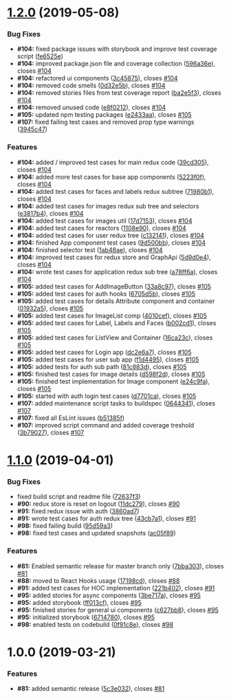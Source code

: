 # [1.2.0](https://github.com/gasserandreas/rekognition/compare/v1.1.0...v1.2.0) (2019-05-08)


### Bug Fixes

* **#104:** fixed package issues with storybook and improve test coverage script ([fe6525e](https://github.com/gasserandreas/rekognition/commit/fe6525e))
* **#104:** improved package.json file and coverage collection ([596a36e](https://github.com/gasserandreas/rekognition/commit/596a36e)), closes [#104](https://github.com/gasserandreas/rekognition/issues/104)
* **#104:** refactored ui components ([3c45875](https://github.com/gasserandreas/rekognition/commit/3c45875)), closes [#104](https://github.com/gasserandreas/rekognition/issues/104)
* **#104:** removed code smells ([0d32e5b](https://github.com/gasserandreas/rekognition/commit/0d32e5b)), closes [#104](https://github.com/gasserandreas/rekognition/issues/104)
* **#104:** removed stories files from test coverage report ([ba2e5f3](https://github.com/gasserandreas/rekognition/commit/ba2e5f3)), closes [#104](https://github.com/gasserandreas/rekognition/issues/104)
* **#104:** removed unused code ([e8f0212](https://github.com/gasserandreas/rekognition/commit/e8f0212)), closes [#104](https://github.com/gasserandreas/rekognition/issues/104)
* **#105:** updated npm testing packages ([e2433aa](https://github.com/gasserandreas/rekognition/commit/e2433aa)), closes [#105](https://github.com/gasserandreas/rekognition/issues/105)
* **#107:** fixed failing test cases and removed prop type warnings ([3945c47](https://github.com/gasserandreas/rekognition/commit/3945c47))


### Features

* **#104:** added / improved test cases for main redux code ([39cd305](https://github.com/gasserandreas/rekognition/commit/39cd305)), closes [#104](https://github.com/gasserandreas/rekognition/issues/104)
* **#104:** added more test cases for base app components ([5223f0f](https://github.com/gasserandreas/rekognition/commit/5223f0f)), closes [#104](https://github.com/gasserandreas/rekognition/issues/104)
* **#104:** added test cases for faces and labels redux subtree ([71980b1](https://github.com/gasserandreas/rekognition/commit/71980b1)), closes [#104](https://github.com/gasserandreas/rekognition/issues/104)
* **#104:** added test cases for images redux sub tree and selectors ([e3817b4](https://github.com/gasserandreas/rekognition/commit/e3817b4)), closes [#104](https://github.com/gasserandreas/rekognition/issues/104)
* **#104:** added test cases for images util ([17d7153](https://github.com/gasserandreas/rekognition/commit/17d7153)), closes [#104](https://github.com/gasserandreas/rekognition/issues/104)
* **#104:** added test cases for reactors ([1108e90](https://github.com/gasserandreas/rekognition/commit/1108e90)), closes [#104](https://github.com/gasserandreas/rekognition/issues/104)
* **#104:** added test cases for user redux tree ([c132141](https://github.com/gasserandreas/rekognition/commit/c132141)), closes [#104](https://github.com/gasserandreas/rekognition/issues/104)
* **#104:** finished App component test cases ([9d500bb](https://github.com/gasserandreas/rekognition/commit/9d500bb)), closes [#104](https://github.com/gasserandreas/rekognition/issues/104)
* **#104:** finished selector test ([1ab48ae](https://github.com/gasserandreas/rekognition/commit/1ab48ae)), closes [#104](https://github.com/gasserandreas/rekognition/issues/104)
* **#104:** improved test cases for redux store and GraphApi ([5d9d0e4](https://github.com/gasserandreas/rekognition/commit/5d9d0e4)), closes [#104](https://github.com/gasserandreas/rekognition/issues/104)
* **#104:** wrote test cases for application redux sub tree ([a78ff6a](https://github.com/gasserandreas/rekognition/commit/a78ff6a)), closes [#104](https://github.com/gasserandreas/rekognition/issues/104)
* **#105:** added test cases for AddImageButton ([33a8c97](https://github.com/gasserandreas/rekognition/commit/33a8c97)), closes [#105](https://github.com/gasserandreas/rekognition/issues/105)
* **#105:** added test cases for auth hooks ([6705d5b](https://github.com/gasserandreas/rekognition/commit/6705d5b)), closes [#105](https://github.com/gasserandreas/rekognition/issues/105)
* **#105:** added test cases for details Attribute component and container ([01932a5](https://github.com/gasserandreas/rekognition/commit/01932a5)), closes [#105](https://github.com/gasserandreas/rekognition/issues/105)
* **#105:** added test cases for ImageList comp ([4010cef](https://github.com/gasserandreas/rekognition/commit/4010cef)), closes [#105](https://github.com/gasserandreas/rekognition/issues/105)
* **#105:** added test cases for Label, Labels and Faces ([b002cd1](https://github.com/gasserandreas/rekognition/commit/b002cd1)), closes [#105](https://github.com/gasserandreas/rekognition/issues/105)
* **#105:** added test cases for ListView and Container ([16ca23c](https://github.com/gasserandreas/rekognition/commit/16ca23c)), closes [#105](https://github.com/gasserandreas/rekognition/issues/105)
* **#105:** added test cases for Login app ([dc2e6a7](https://github.com/gasserandreas/rekognition/commit/dc2e6a7)), closes [#105](https://github.com/gasserandreas/rekognition/issues/105)
* **#105:** added test cases for user sub app ([f1d4495](https://github.com/gasserandreas/rekognition/commit/f1d4495)), closes [#105](https://github.com/gasserandreas/rekognition/issues/105)
* **#105:** added tests for auth sub path ([81c883d](https://github.com/gasserandreas/rekognition/commit/81c883d)), closes [#105](https://github.com/gasserandreas/rekognition/issues/105)
* **#105:** finished test cases for image details ([d598f2d](https://github.com/gasserandreas/rekognition/commit/d598f2d)), closes [#105](https://github.com/gasserandreas/rekognition/issues/105)
* **#105:** finished test implementation for Image component ([e24c9fa](https://github.com/gasserandreas/rekognition/commit/e24c9fa)), closes [#105](https://github.com/gasserandreas/rekognition/issues/105)
* **#105:** started with auth login test cases ([d7701ca](https://github.com/gasserandreas/rekognition/commit/d7701ca)), closes [#105](https://github.com/gasserandreas/rekognition/issues/105)
* **#107:** added maintenance script tasks to buildspec ([0644341](https://github.com/gasserandreas/rekognition/commit/0644341)), closes [#107](https://github.com/gasserandreas/rekognition/issues/107)
* **#107:** fixed all EsLint issues ([b51385f](https://github.com/gasserandreas/rekognition/commit/b51385f))
* **#107:** improved script command and added coverage treshold ([3b79027](https://github.com/gasserandreas/rekognition/commit/3b79027)), closes [#107](https://github.com/gasserandreas/rekognition/issues/107)

# [1.1.0](https://github.com/gasserandreas/rekognition/compare/v1.0.0...v1.1.0) (2019-04-01)


### Bug Fixes

* fixed build script and readme file ([72637f3](https://github.com/gasserandreas/rekognition/commit/72637f3))
* **#90:** redux store is reset on logout ([11dc279](https://github.com/gasserandreas/rekognition/commit/11dc279)), closes [#90](https://github.com/gasserandreas/rekognition/issues/90)
* **#91:** fixed redux issue with auth ([3860ad7](https://github.com/gasserandreas/rekognition/commit/3860ad7))
* **#91:** wrote test cases for auth redux tree ([43cb7a1](https://github.com/gasserandreas/rekognition/commit/43cb7a1)), closes [#91](https://github.com/gasserandreas/rekognition/issues/91)
* **#98:** fixed failing build ([95d59a3](https://github.com/gasserandreas/rekognition/commit/95d59a3))
* **#98:** fixed test cases and updated snapshots ([ac05f89](https://github.com/gasserandreas/rekognition/commit/ac05f89))


### Features

* **#81:** Enabled semantic release for master branch only ([7bba303](https://github.com/gasserandreas/rekognition/commit/7bba303)), closes [#81](https://github.com/gasserandreas/rekognition/issues/81)
* **#88:**  moved to React Hooks usage ([17198cd](https://github.com/gasserandreas/rekognition/commit/17198cd)), closes [#88](https://github.com/gasserandreas/rekognition/issues/88)
* **#91:** added test cases for HOC implementation ([221b402](https://github.com/gasserandreas/rekognition/commit/221b402)), closes [#91](https://github.com/gasserandreas/rekognition/issues/91)
* **#95:** added stories for async components ([3be717a](https://github.com/gasserandreas/rekognition/commit/3be717a)), closes [#95](https://github.com/gasserandreas/rekognition/issues/95)
* **#95:** added storybook ([ff013cf](https://github.com/gasserandreas/rekognition/commit/ff013cf)), closes [#95](https://github.com/gasserandreas/rekognition/issues/95)
* **#95:** finished stories for general ui components ([c627bb8](https://github.com/gasserandreas/rekognition/commit/c627bb8)), closes [#95](https://github.com/gasserandreas/rekognition/issues/95)
* **#95:** initialized storybook ([6714780](https://github.com/gasserandreas/rekognition/commit/6714780)), closes [#95](https://github.com/gasserandreas/rekognition/issues/95)
* **#98:** enabled tests on codebuild ([0f91c8e](https://github.com/gasserandreas/rekognition/commit/0f91c8e)), closes [#98](https://github.com/gasserandreas/rekognition/issues/98)

# 1.0.0 (2019-03-21)


### Features

* **#81:** added semantic release ([5c3e032](https://github.com/gasserandreas/rekognition/commit/5c3e032)), closes [#81](https://github.com/gasserandreas/rekognition/issues/81)
